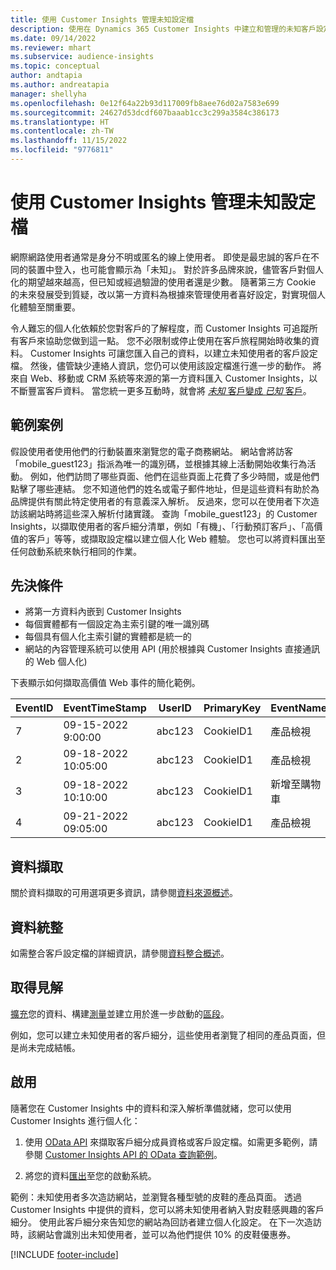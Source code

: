 ```yaml
---
title: 使用 Customer Insights 管理未知設定檔
description: 使用在 Dynamics 365 Customer Insights 中建立和管理的未知客戶設定檔。
ms.date: 09/14/2022
ms.reviewer: mhart
ms.subservice: audience-insights
ms.topic: conceptual
author: andtapia
ms.author: andreatapia
manager: shellyha
ms.openlocfilehash: 0e12f64a22b93d117009fb8aee76d02a7583e699
ms.sourcegitcommit: 24627d53dcdf607baaab1cc3c299a3584c386173
ms.translationtype: HT
ms.contentlocale: zh-TW
ms.lasthandoff: 11/15/2022
ms.locfileid: "9776811"
---
```

# <a name="manage-unknown-profiles-with-customer-insights"></a>使用 Customer Insights 管理未知設定檔

網際網路使用者通常是身分不明或匿名的線上使用者。 即使是最忠誠的客戶在不同的裝置中登入，也可能會顯示為「未知」。 對於許多品牌來說，儘管客戶對個人化的期望越來越高，但已知或經過驗證的使用者還是少數。 隨著第三方 Cookie 的未來發展受到質疑，改以第一方資料為根據來管理使用者喜好設定，對實現個人化體驗至關重要。

令人難忘的個人化依賴於您對客戶的了解程度，而 Customer Insights 可追蹤所有客戶來協助您做到這一點。  您不必限制或停止使用在客戶旅程開始時收集的資料。 Customer Insights 可讓您匯入自己的資料，以建立未知使用者的客戶設定檔。 然後，儘管缺少連絡人資訊，您仍可以使用該設定檔進行進一步的動作。 將來自 Web、移動或 CRM 系統等來源的第一方資料匯入 Customer Insights，以不斷豐富客戶資料。 當您統一更多互動時，就會將 [*未知* 客戶變成 *已知* 客戶](unknown-to-known.md)。

## <a name="sample-scenario"></a>範例案例

假設使用者使用他們的行動裝置來瀏覽您的電子商務網站。 網站會將訪客「mobile_guest123」指派為唯一的識別碼，並根據其線上活動開始收集行為活動。 例如，他們訪問了哪些頁面、他們在這些頁面上花費了多少時間，或是他們點擊了哪些連結。 您不知道他們的姓名或電子郵件地址，但是這些資料有助於為品牌提供有關此特定使用者的有意義深入解析。 反過來，您可以在使用者下次造訪該網站時將這些深入解析付諸實踐。 查詢「mobile_guest123」的 Customer Insights，以擷取使用者的客戶細分清單，例如「有機」、「行動預訂客戶」、「高價值的客戶」等等，或擷取設定檔以建立個人化 Web 體驗。 您也可以將資料匯出至任何啟動系統來執行相同的作業。

## <a name="prerequisites"></a>先決條件

- 將第一方資料內嵌到 Customer Insights
- 每個實體都有一個設定為主索引鍵的唯一識別碼
- 每個具有個人化主索引鍵的實體都是統一的
- 網站的內容管理系統可以使用 API (用於根據與 Customer Insights 直接通訊的 Web 個人化)

下表顯示如何擷取高價值 Web 事件的簡化範例。

|EventID|EventTimeStamp|UserID|PrimaryKey|EventName|
|--|--|--|--|--|
|7|09-15-2022 9:00:00|abc123|CookieID1|產品檢視|
|2|09-18-2022 10:05:00|abc123|CookieID1|產品檢視|
|3|09-18-2022 10:10:00|abc123|CookieID1|新增至購物車|
|4|09-21-2022 09:05:00|abc123|CookieID1|產品檢視|

## <a name="data-ingestion"></a>資料擷取

關於資料擷取的可用選項更多資訊，請參閱[資料來源概述](data-sources.md)。

## <a name="data-unification"></a>資料統整

如需整合客戶設定檔的詳細資訊，請參閱[資料整合概述](data-unification.md)。

## <a name="get-insights"></a>取得見解

[擴充](enrichment-hub.md)您的資料、構建[測量](measures.md)並建立用於進一步啟動的[區段](segments.md)。

例如，您可以建立未知使用者的客戶細分，這些使用者瀏覽了相同的產品頁面，但是尚未完成結帳。

## <a name="activation"></a>啟用

隨著您在 Customer Insights 中的資料和深入解析準備就緒，您可以使用 Customer Insights 進行個人化：

1. 使用 [OData API](apis.md) 來擷取客戶細分成員資格或客戶設定檔。如需更多範例，請參閱 [Customer Insights API 的 OData 查詢範例](odata-examples.md)。

1. 將您的資料[匯出](export-destinations.md)至您的啟動系統。

範例：未知使用者多次造訪網站，並瀏覽各種型號的皮鞋的產品頁面。 透過 Customer Insights 中提供的資料，您可以將未知使用者納入對皮鞋感興趣的客戶細分。 使用此客戶細分來告知您的網站為回訪者建立個人化設定。 在下一次造訪時，該網站會識別出未知使用者，並可以為他們提供 10% 的皮鞋優惠券。

[!INCLUDE [footer-include](includes/footer-banner.md)]
